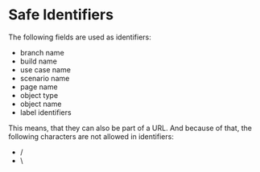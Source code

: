 # Safe Identifiers

The following fields are used as identifiers:

* branch name
* build name
* use case name
* scenario name
* page name
* object type
* object name
* label identifiers

This means, that they can also be part of a URL. And because of that, the following characters are not allowed in identifiers:
* /
* \
